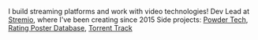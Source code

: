 I build streaming platforms and work with video technologies! Dev Lead at <a href="https://stremio.com/" target="_blank">Stremio</a>, where I've been creating since 2015
Side projects: <a href="https://powder.media/" target="_blank">Powder Tech</a>, <a href="https://ratingposterdb.com" target="_blank">Rating Poster Database</a>, <a href="https://torrent-track.app/" target="_blank">Torrent Track</a>

<!--
**jaruba/jaruba** is a ✨ _special_ ✨ repository because its `README.md` (this file) appears on your GitHub profile.

Here are some ideas to get you started:

- 🔭 I’m currently working on ...
- 🌱 I’m currently learning ...
- 👯 I’m looking to collaborate on ...
- 🤔 I’m looking for help with ...
- 💬 Ask me about ...
- 📫 How to reach me: ...
- 😄 Pronouns: ...
- ⚡ Fun fact: ...
-->
